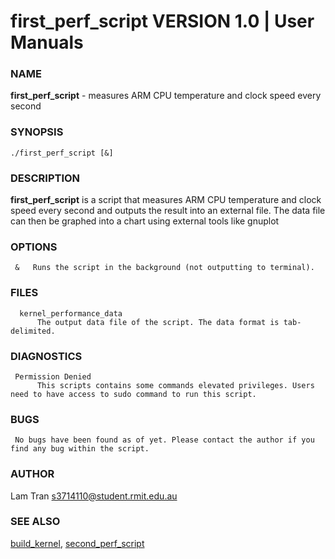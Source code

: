 
#   first_perf_script VERSION 1.0 | User Manuals                   


### **NAME**

   **first_perf_script** - measures ARM CPU temperature and clock speed every second

### **SYNOPSIS**

    ./first_perf_script [&]

### **DESCRIPTION**

   **first_perf_script** is a script that measures ARM CPU temperature and clock speed every second and outputs the result into an external file. The data file can then be graphed into a chart using external tools like gnuplot
     
### **OPTIONS**

     &   Runs the script in the background (not outputting to terminal).

### **FILES**

      kernel_performance_data
          The output data file of the script. The data format is tab-delimited.
	  
      
### **DIAGNOSTICS**

     Permission Denied
          This scripts contains some commands elevated privileges. Users need to have access to sudo command to run this script.

   
### **BUGS**

     No bugs have been found as of yet. Please contact the author if you find any bug within the script.

### **AUTHOR**

   Lam Tran 
   <s3714110@student.rmit.edu.au>

### **SEE ALSO**
   [build_kernel](build_kernel.md), [second_perf_script](second_perf_script.md)

